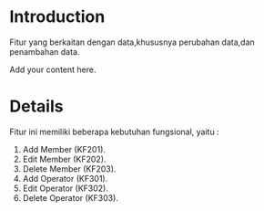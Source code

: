 # Introduction #
Fitur yang berkaitan dengan data,khususnya perubahan data,dan penambahan data.

Add your content here.


# Details #
Fitur ini memiliki beberapa kebutuhan fungsional, yaitu :<br>
1.	Add Member (KF201).<br>
2.	Edit Member (KF202).<br>
3.	Delete Member (KF203).<br>
4.	Add Operator (KF301).<br>
5.	Edit Operator (KF302).<br>
6.	Delete Operator (KF303).<br>